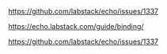 https://github.com/labstack/echo/issues/1337


https://echo.labstack.com/guide/binding/

https://github.com/labstack/echo/issues/1337
